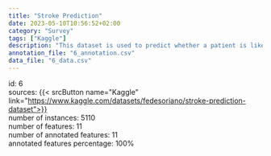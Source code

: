```yaml
---
title: "Stroke Prediction"
date: 2023-05-10T10:56:52+02:00
category: "Survey"
tags: ["Kaggle"]
description: "This dataset is used to predict whether a patient is likely to get stroke based on the input parameters like gender, age, various diseases, and smoking status. Each row in the data provides relavant information about the patient."
annotation_file: "6_annotation.csv"
data_file: "6_data.csv"
---
```

id: 6 \
sources: {{< srcButton name="Kaggle" link="https://www.kaggle.com/datasets/fedesoriano/stroke-prediction-dataset">}}  \
number of instances: 5110 \
number of features: 11 \
number of annotated features: 11 \
annotated features percentage: 100% 
